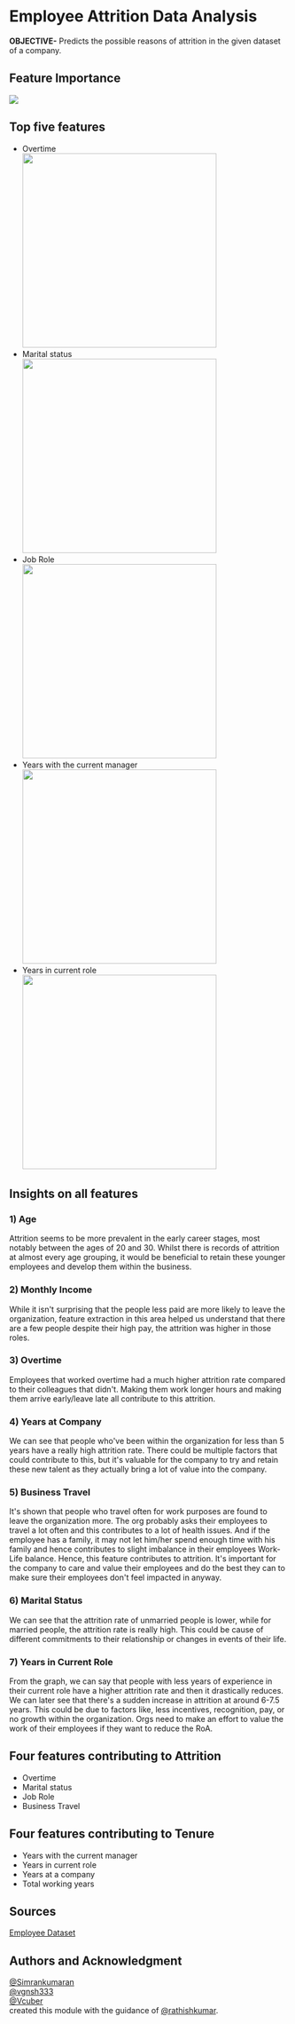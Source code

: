 
# Employee Attrition Data Analysis  
**OBJECTIVE-** Predicts the possible reasons of attrition in the given dataset of a company.  

## Feature Importance       
<img src="assets/featureImportance.png">  

## Top five features  
* Overtime   
  <img height="350" src="assets/overtime.png">  
* Marital status  
  <img height="350" src="assets/single.png">  
* Job Role  
  <img height="350" src="assets/sales.png">  
* Years with the current manager  
  <img height="350" src="assets/currentManager.png">  
* Years in current role  
  <img height="350" src="assets/currentRole.png">  

## Insights on all features
  
### 1) Age
Attrition seems to be more prevalent in the early career stages, most notably between the ages of 20 and 30. Whilst there is records of attrition at almost every age grouping, it would be beneficial to retain these younger employees and develop them within the business.

### 2) Monthly Income
While it isn't surprising that the people less paid are more likely to leave the organization, feature extraction in this area helped us understand that there are a few people despite their high pay, the attrition was higher in those roles.

### 3) Overtime
Employees that worked overtime had a much higher attrition rate compared to their colleagues that didn't. Making them work longer hours and making them arrive early/leave late all contribute to this attrition.  

### 4) Years at Company 
We can see that people who've been within the organization for less than 5 years have a really high attrition rate. There could be multiple factors that could contribute to this, but it's valuable for the company to try and retain these new talent as they actually bring a lot of value into the company. 

### 5) Business Travel
It's shown that people who travel often for work purposes are found to leave the organization more. The org probably asks their employees to travel a lot often and this contributes to a lot of health issues. And if the employee has a family, it may not let him/her spend enough time with his family and hence contributes to slight imbalance in their employees Work-Life balance. Hence, this feature contributes to attrition. It's important for the company to care and value their employees and do the best they can to make sure their employees don't feel impacted in anyway.

### 6) Marital Status
We can see that the attrition rate of unmarried people is lower, while for married people, the attrition rate is really high. This could be cause of different commitments to their relationship or changes in events of their life. 

### 7) Years in Current Role
From the graph, we can say that people with less years of experience in their current role have a higher attrition rate and then it drastically reduces. We can later see that there's a sudden increase in attrition at around 6-7.5 years. This could be due to factors like, less incentives, recognition, pay, or no growth within the organization. Orgs need to make an effort to value the work of their employees if they want to reduce the RoA.

## Four features contributing to Attrition  
* Overtime   
* Marital status  
* Job Role  
* Business Travel  

## Four features contributing to Tenure  
* Years with the current manager  
* Years in current role  
* Years at a company  
* Total working years  

## Sources
[Employee Dataset](https://www.kaggle.com/mattwarr23/predicting-attrition-using-machine-learning)   

## Authors and Acknowledgment  

[@Simrankumaran](https://github.com/Simrankumaran) <br> [@vgnsh333](https://github.com/vgnsh333) <br> [@Vcuber](https://github.com/Vcuber) <br> created this module with the guidance of [@rathishkumar](https://github.com/rathishkumar).  
